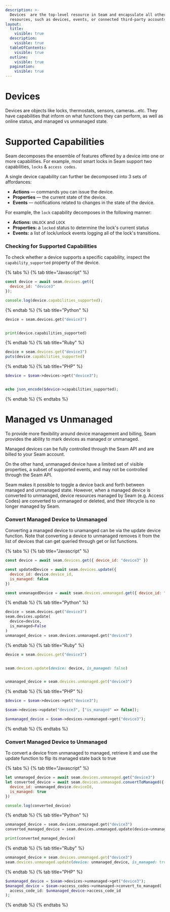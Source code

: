```yaml
---
description: >-
  Devices  are the top-level resource in Seam and encapsulate all other
  resources, such as devices, events, or connected third-party accounts.
layout:
  title:
    visible: true
  description:
    visible: true
  tableOfContents:
    visible: true
  outline:
    visible: true
  pagination:
    visible: true
---
```


# Devices

Devices are objects like locks, thermostats, sensors, cameras...etc. They have capabilities that inform on what functions they can perform, as well as online status, and managed vs unmanaged state. 


# Supported Capabilities

Seam decomposes the ensemble of features offered by a device into one or more capabilities. For example, most smart locks in Seam support two capabilities, `locks` & `access codes`. 

A single device capability can further be decomposed into 3 sets of affordances:

* **Actions** — commands you can issue the device.
* **Properties** — the current state of the device.
* **Events** — notifications related to changes in the state of the device.

For example, the `lock` capability decomposes in the following manner:

* **Actions:** `UNLOCK` and `LOCK`
* **Properties:**  a `locked` status to determine the lock's current status
* **Events:** a list of lock/unlock events logging all of the lock's transitions.

### Checking for Supported Capabilities
To check whether a device supports a specific capability, inspect the `capability_supported` property of the device.

<!-- CODE INJECT START
Get a device and print out the capability_supported property of this device

e.g. in python you could do:
```python
device = seam.devices.get("some_device_uuid")
print(device.capability_supported)
```
-->
{% tabs %}
{% tab title="Javascript" %}
```javascript
const device = await seam.devices.get({
  device_id: "device3"
});

console.log(device.capabilities_supported);
```
{% endtab %}
{% tab title="Python" %}
```python
device = seam.devices.get("device3")


print(device.capabilities_supported)
```
{% endtab %}
{% tab title="Ruby" %}
```ruby
device = seam.devices.get("device3")
puts(device.capabilities_supported)
```
{% endtab %}
{% tab title="PHP" %}
```php
$device = $seam->devices->get("device3");


echo json_encode($device->capabilities_supported);
```
{% endtab %}
{% endtabs %}
<!-- CODE INJECT END -->




# Managed vs Unmanaged

To provide more flexibility around device management and billing, Seam provides the ability to mark devices as managed or unmanaged.

Managed devices can be fully controlled through the Seam API and are billed to your Seam account.

On the other hand, unmanaged device have a limited set of visible properties, a subset of supported events, and may not be controlled through the Seam API. 

Seam makes it possible to toggle a device back and forth between managed and unmanaged state. However, when a managed device is converted to unmanaged, device resources managed by Seam (e.g. Access Codes) are converted to unmanaged or deleted, and their lifecycle is no longer managed by Seam.

### Convert Managed Device to Unmanaged
Converting a managed device to unamanged can be via the update device function. Note that converting a device to unmanaged removes it from the list of devices that can get queried through get or list functions. 

<!-- CODE INJECT START
Get a device and convert it to an unmanaged device, then use the unmanaged device get call to retrieve it

e.g. in python you could do:
```python
device = seam.devices.get("some_device_uuid")
seam.devices.update(
  device=some_device, 
  is_managed=False
  )
unamanged_device = seam.devices.unmanaged.get("some_device_uuid")
```
-->
{% tabs %}
{% tab title="Javascript" %}
```javascript
const device = await seam.devices.get({ device_id: "device3" })

const updatedDevice = await seam.devices.update({
  device_id: device.device_id,
  is_managed: false
})

const unmanagedDevice = await seam.devices.unmanaged.get({ device_id: "device3" })
```
{% endtab %}
{% tab title="Python" %}
```python
device = seam.devices.get("device3")
seam.devices.update(
  device=device, 
  is_managed=False
)
unmanaged_device = seam.devices.unmanaged.get("device3")
```
{% endtab %}
{% tab title="Ruby" %}
```ruby
device = seam.devices.get("device3")


seam.devices.update(device: device, is_managed: false)


unmanaged_device = seam.devices.unmanaged.get("device3")
```
{% endtab %}
{% tab title="PHP" %}
```php
$device = $seam->devices->get("device3");

$seam->devices->update("device3", ["is_managed" => false]);

$unmanaged_device = $seam->devices->unmanaged->get("device3");
```
{% endtab %}
{% endtabs %}
<!-- CODE INJECT END -->


### Convert Managed Device to Unmanaged
To convert a device from unmanaged to managed, retrieve it and use the update function to flip its managed state back to true


<!-- CODE INJECT START
Get an unmanaged device and convert it to a managed device

e.g. in python you could do:
```python
unmanaged_device = seam.devices.unmanaged.get("some_device_uuid")
seam.devices.unmanaged.update(device=unmanaged_device, is_managed=True)
```
-->
{% tabs %}
{% tab title="Javascript" %}
```javascript
let unmanaged_device = await seam.devices.unmanaged.get("device3")
let converted_device = await seam.devices.unmanaged.convertToManaged({
  device_id: unmanaged_device.deviceId, 
  is_managed: true
})

console.log(converted_device)
```
{% endtab %}
{% tab title="Python" %}
```python
unmanaged_device = seam.devices.unmanaged.get("device3")
converted_managed_device = seam.devices.unmanaged.update(device=unmanaged_device, is_managed=True)

print(converted_managed_device)
```
{% endtab %}
{% tab title="Ruby" %}
```ruby
unmanaged_device = seam.devices.unmanaged.get("device3")
seam.devices.unmanaged.update(device: unmanaged_device, is_managed: true)
```
{% endtab %}
{% tab title="PHP" %}
```php
$unmanaged_device = $seam->devices->unmanaged->get("device3");
$managed_device = $seam->access_codes->unmanaged->convert_to_managed(
  access_code_id: $unmanaged_device->access_code_id
);
```
{% endtab %}
{% endtabs %}
<!-- CODE INJECT END -->
